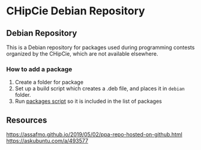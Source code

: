 # CHipCie Debian Repository

## Debian Repository
This is a Debian repository for packages used during programming contests organized by the CHipCie, which are not available elsewhere.

### How to add a package
1. Create a folder for package
2. Set up a build script which creates a .deb file, and places it in ``debian`` folder.
3. Run [packages script](/debian/create-packages.sh) so it is included in the list of packages


## Resources
https://assafmo.github.io/2019/05/02/ppa-repo-hosted-on-github.html
https://askubuntu.com/a/493577
